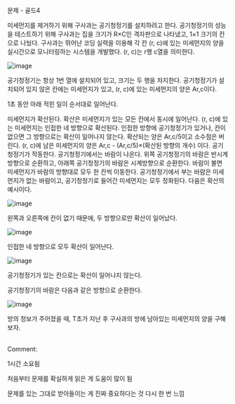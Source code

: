 문제 - 골드4

미세먼지를 제거하기 위해 구사과는 공기청정기를 설치하려고 한다. 공기청정기의 성능을 테스트하기 위해 구사과는 집을 크기가 R×C인 격자판으로 나타냈고, 1×1 크기의 칸으로 나눴다. 구사과는 뛰어난 코딩 실력을 이용해 각 칸 (r, c)에 있는 미세먼지의 양을 실시간으로 모니터링하는 시스템을 개발했다. (r, c)는 r행 c열을 의미한다.

![image](https://github.com/sangwon2659/SoftwareCertiPrep/assets/60720982/7ac3556f-0984-4160-98f3-d218f61282a7)

공기청정기는 항상 1번 열에 설치되어 있고, 크기는 두 행을 차지한다. 공기청정기가 설치되어 있지 않은 칸에는 미세먼지가 있고, (r, c)에 있는 미세먼지의 양은 Ar,c이다.

1초 동안 아래 적힌 일이 순서대로 일어난다.

미세먼지가 확산된다. 확산은 미세먼지가 있는 모든 칸에서 동시에 일어난다.
(r, c)에 있는 미세먼지는 인접한 네 방향으로 확산된다.
인접한 방향에 공기청정기가 있거나, 칸이 없으면 그 방향으로는 확산이 일어나지 않는다.
확산되는 양은 Ar,c/5이고 소수점은 버린다.
(r, c)에 남은 미세먼지의 양은 Ar,c - (Ar,c/5)×(확산된 방향의 개수) 이다.
공기청정기가 작동한다.
공기청정기에서는 바람이 나온다.
위쪽 공기청정기의 바람은 반시계방향으로 순환하고, 아래쪽 공기청정기의 바람은 시계방향으로 순환한다.
바람이 불면 미세먼지가 바람의 방향대로 모두 한 칸씩 이동한다.
공기청정기에서 부는 바람은 미세먼지가 없는 바람이고, 공기청정기로 들어간 미세먼지는 모두 정화된다.
다음은 확산의 예시이다.

![image](https://github.com/sangwon2659/SoftwareCertiPrep/assets/60720982/171d2120-6212-4296-828d-56c0f5ea31d4)

왼쪽과 오른쪽에 칸이 없기 때문에, 두 방향으로만 확산이 일어났다.

![image](https://github.com/sangwon2659/SoftwareCertiPrep/assets/60720982/60dbbc5c-642f-4ada-bce2-bf6517458370)

인접한 네 방향으로 모두 확산이 일어난다.

![image](https://github.com/sangwon2659/SoftwareCertiPrep/assets/60720982/d07a33e2-b10b-450e-b3d5-b6fe0429edd7)

공기청정기가 있는 칸으로는 확산이 일어나지 않는다.

공기청정기의 바람은 다음과 같은 방향으로 순환한다.

![image](https://github.com/sangwon2659/SoftwareCertiPrep/assets/60720982/595c7a79-b5fe-40e9-852d-b8ea1ed299c0)

방의 정보가 주어졌을 때, T초가 지난 후 구사과의 방에 남아있는 미세먼지의 양을 구해보자.

<br>
Comment:

1시간 소요됨

처음부터 문제를 확실하게 읽은 게 도움이 많이 됨

문제를 있는 그대로 받아들이는 게 진짜 중요하다는 것 다시 한 번 느낌
